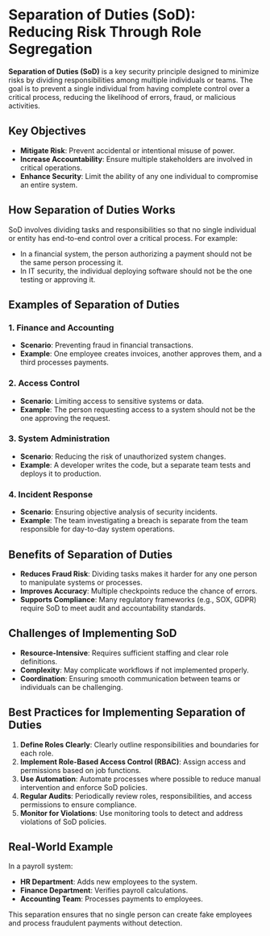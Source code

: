 # Separation of Duties (SoD): Reducing Risk Through Role Segregation

**Separation of Duties (SoD)** is a key security principle designed to minimize risks by dividing responsibilities among multiple individuals or teams. The goal is to prevent a single individual from having complete control over a critical process, reducing the likelihood of errors, fraud, or malicious activities.

## Key Objectives
- **Mitigate Risk**: Prevent accidental or intentional misuse of power.
- **Increase Accountability**: Ensure multiple stakeholders are involved in critical operations.
- **Enhance Security**: Limit the ability of any one individual to compromise an entire system.

## How Separation of Duties Works
SoD involves dividing tasks and responsibilities so that no single individual or entity has end-to-end control over a critical process. For example:
- In a financial system, the person authorizing a payment should not be the same person processing it.
- In IT security, the individual deploying software should not be the one testing or approving it.

## Examples of Separation of Duties

### 1. **Finance and Accounting**
   - **Scenario**: Preventing fraud in financial transactions.
   - **Example**: One employee creates invoices, another approves them, and a third processes payments.

### 2. **Access Control**
   - **Scenario**: Limiting access to sensitive systems or data.
   - **Example**: The person requesting access to a system should not be the one approving the request.

### 3. **System Administration**
   - **Scenario**: Reducing the risk of unauthorized system changes.
   - **Example**: A developer writes the code, but a separate team tests and deploys it to production.

### 4. **Incident Response**
   - **Scenario**: Ensuring objective analysis of security incidents.
   - **Example**: The team investigating a breach is separate from the team responsible for day-to-day system operations.

## Benefits of Separation of Duties
- **Reduces Fraud Risk**: Dividing tasks makes it harder for any one person to manipulate systems or processes.
- **Improves Accuracy**: Multiple checkpoints reduce the chance of errors.
- **Supports Compliance**: Many regulatory frameworks (e.g., SOX, GDPR) require SoD to meet audit and accountability standards.

## Challenges of Implementing SoD
- **Resource-Intensive**: Requires sufficient staffing and clear role definitions.
- **Complexity**: May complicate workflows if not implemented properly.
- **Coordination**: Ensuring smooth communication between teams or individuals can be challenging.

## Best Practices for Implementing Separation of Duties
1. **Define Roles Clearly**: Clearly outline responsibilities and boundaries for each role.
2. **Implement Role-Based Access Control (RBAC)**: Assign access and permissions based on job functions.
3. **Use Automation**: Automate processes where possible to reduce manual intervention and enforce SoD policies.
4. **Regular Audits**: Periodically review roles, responsibilities, and access permissions to ensure compliance.
5. **Monitor for Violations**: Use monitoring tools to detect and address violations of SoD policies.

## Real-World Example
In a payroll system:
- **HR Department**: Adds new employees to the system.
- **Finance Department**: Verifies payroll calculations.
- **Accounting Team**: Processes payments to employees.

This separation ensures that no single person can create fake employees and process fraudulent payments without detection.

